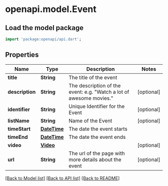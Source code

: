 # openapi.model.Event

## Load the model package
```dart
import 'package:openapi/api.dart';
```

## Properties
Name | Type | Description | Notes
------------ | ------------- | ------------- | -------------
**title** | **String** | The title of the event | 
**description** | **String** | The description of the event: e.g. \"Watch a lot of awesome movies.\" | [optional] 
**identifier** | **String** | Unique Identifier for the Event | [optional] 
**listName** | **String** | Name of the Event | [optional] 
**timeStart** | [**DateTime**](DateTime.md) | The date the event starts | 
**timeEnd** | [**DateTime**](DateTime.md) | The date the event ends | 
**video** | [**Video**](Video.md) |  | [optional] 
**url** | **String** | The url of the page with more details about the event | [optional] 

[[Back to Model list]](../README.md#documentation-for-models) [[Back to API list]](../README.md#documentation-for-api-endpoints) [[Back to README]](../README.md)


